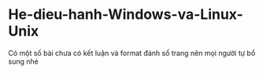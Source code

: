 # He-dieu-hanh-Windows-va-Linux-Unix
Có một số bài chưa có kết luận và format đánh số trang nên mọi người tự bổ sung nhé
